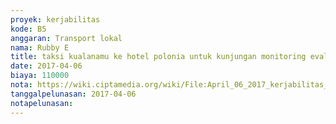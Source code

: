 ```yaml
---
proyek: kerjabilitas
kode: B5
anggaran: Transport lokal
nama: Rubby E
title: taksi kualanamu ke hotel polonia untuk kunjungan monitoring evaluasi dan produksi video
date: 2017-04-06
biaya: 110000
nota: https://wiki.ciptamedia.org/wiki/File:April_06_2017_kerjabilitas_B5_gocar_kualanamu_hotel_rubby.png
tanggalpelunasan: 2017-04-06
notapelunasan:
---
```

